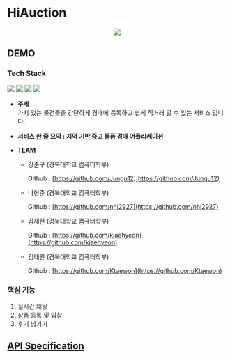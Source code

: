 # HiAuction

<p align="center"><img src="https://user-images.githubusercontent.com/33208296/144888805-5ca4130b-5e48-4757-9c65-59d3a063a285.png"></p>

## **DEMO** 



### **Tech Stack**
<img src="http://img.shields.io/badge/languge-node.js-green"> <img src="https://img.shields.io/badge/languate-kotlin-blue"> <img src="https://img.shields.io/badge/platform-android-brightgreenen"> <img src="https://img.shields.io/badge/framework-express-orange">

- **[주제](https://youtu.be/3j974EQOeNU)**<br>
   가치 있는 물건들을 간단하게 경매에 등록하고 쉽게 직거래 할 수 있는 서비스 입니다.
   
- **서비스 한 줄 요약 : 지역 기반 중고 물품 경매 어플리케이션**
- **TEAM**
    - 강준구 (경북대학교 컴퓨터학부)
        
        Github : [https://github.com/Jungu12](https://github.com/Jungu12)

    - 나현준 (경북대학교 컴퓨터학부)
        
        Github : [https://github.com/nhj2927](https://github.com/nhj2927)

    
    - 김재현 (경북대학교 컴퓨터학부)
        
        Github : [https://github.com/kjaehyeon](https://github.com/kjaehyeon)

    - 김태원 (경북대학교 컴퓨터학부)

        Github : [https://github.com/Ktaewon](https://github.com/Ktaewon)


### **핵심 기능**

1. 실시간 채팅
2. 상품 등록 및 입찰
3. 후기 남기기

## **[API Specification](https://www.notion.so/taewon98/API-af3430291615445b843849486f619ddd#97066c29bfc94c098877d2766b5416c8)**
